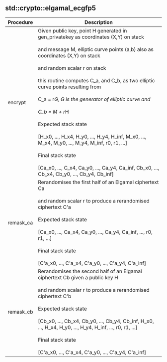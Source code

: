 
## std::crypto::elgamal_ecgfp5
| Procedure | Description |
| ----------- | ------------- |
| encrypt | Given public key, point H generated in gen_privatekey as coordinates (X,Y) on stack<br /><br />and message M, elliptic curve points (a,b) also as coordinates (X,Y) on stack<br /><br />and random scalar r on stack<br /><br />this routine computes C_a, and C_b, as two elliptic curve points resulting from<br /><br />C_a = r*G, G is the generator of elliptic curve and<br /><br />C_b = M + r*H<br /><br />Expected stack state<br /><br />[H_x0, ..., H_x4, H_y0, ..., H_y4, H_inf, M_x0, ..., M_x4, M_y0, ..., M_y4, M_inf, r0, r1, ...]<br /><br />Final stack state<br /><br />[Ca_x0, ..., C_x4, Ca_y0, ..., Ca_y4, Ca_inf, Cb_x0, ..., Cb_x4, Cb_y0, ..., Cb_y4, Cb_inf] |
| remask_ca | Rerandomises the first half of an Elgamal ciphertext Ca<br /><br />and random scalar r to produce a rerandomised ciphertext C'a<br /><br />Expected stack state<br /><br />[Ca_x0, ..., Ca_x4, Ca_y0, ..., Ca_y4, Ca_inf, ..., r0, r1, ...]<br /><br />Final stack state<br /><br />[C'a_x0, ..., C'a_x4, C'a_y0, ..., C'a_y4, C'a_inf] |
| remask_cb | Rerandomises the second half of an Elgamal ciphertext Cb given a public key H<br /><br />and random scalar r to produce a rerandomised ciphertext C'b<br /><br />Expected stack state<br /><br />[Cb_x0, ..., Cb_x4, Cb_y0, ..., Cb_y4, Cb_inf, H_x0, ..., H_x4, H_y0, ..., H_y4, H_inf, ..., r0, r1, ...]<br /><br />Final stack state<br /><br />[C'a_x0, ..., C'a_x4, C'a_y0, ..., C'a_y4, C'a_inf] |
